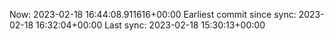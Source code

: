 Now: 2023-02-18 16:44:08.911616+00:00 Earliest commit since sync: 2023-02-18 16:32:04+00:00 Last sync: 2023-02-18 15:30:13+00:00
